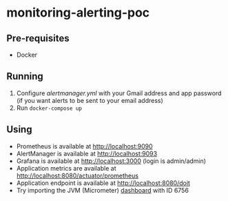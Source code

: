 # monitoring-alerting-poc

## Pre-requisites

* Docker

## Running

1. Configure *alertmanager.yml* with your Gmail address and app
password (if you want alerts to be sent to your email address)
1. Run `docker-compose up`

## Using

* Prometheus is available at [http://localhost:9090](http://localhost:9090)
* AlertManager is available at [http://localhost:9093](http://localhost:9093)
* Grafana is available at [http://localhost:3000](http://localhost:3000) (login is admin/admin)
* Application metrics are available at [http://localhost:8080/actuator/prometheus](http://localhost:8080/actuator/prometheus)
* Application endpoint is available at [http://localhost:8080/doit](http://localhost:8080/doit)
* Try importing the JVM (Micrometer) [dashboard](https://grafana.com/grafana/dashboards/6756) with ID 6756


